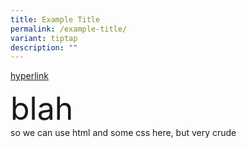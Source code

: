 ```yaml
---
title: Example Title
permalink: /example-title/
variant: tiptap
description: ""
---
```

<p><a href="https://www.google.com" rel="noopener nofollow" target="_blank">hyperlink</a>
</p>

<div style="font-size: 50px">blah</div>


<div>so we can use html and some css here, but very crude</div>